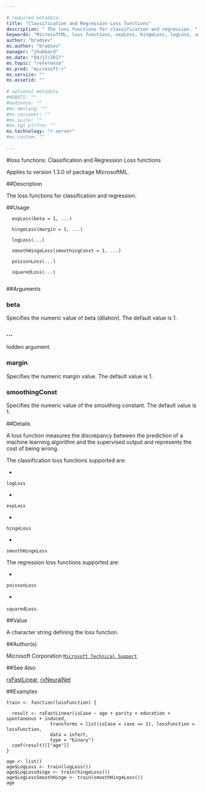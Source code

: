 ```yaml
--- 
 
# required metadata 
title: "Classification and Regression Loss functions" 
description: " The loss functions for classification and regression. " 
keywords: "MicrosoftML, loss functions, expLoss, hingeLoss, logLoss, smoothHingeLoss, poissonLoss, squaredLoss, loss" 
author: "bradsev"
ms.author: "bradsev" 
manager: "jhubbard" 
ms.date: "04/17/2017" 
ms.topic: "reference" 
ms.prod: "microsoft-r" 
ms.service: "" 
ms.assetid: "" 
 
# optional metadata 
#ROBOTS: "" 
#audience: "" 
#ms.devlang: "" 
#ms.reviewer: "" 
#ms.suite: "" 
#ms.tgt_pltfrm: "" 
ms.technology: "r-server" 
#ms.custom: "" 
 
--- 
```

 
 
 
 
#loss functions: Classification and Regression Loss functions

Applies to version 1.3.0 of package MicrosoftML.
 
##Description
 
The loss functions for classification and regression.
 
 
##Usage

```   
  expLoss(beta = 1, ...)
  
  hingeLoss(margin = 1, ...)
  
  logLoss(...)
  
  smoothHingeLoss(smoothingConst = 1, ...)
  
  poissonLoss(...)
  
  squaredLoss(...)
 
```
 
 ##Arguments

   
  
 ### beta
 Specifies the numeric value of beta (dilation). The default value  is 1. 
  
  
  
 ###  ...
 hidden argument. 
  
  
  
 ### margin
 Specifies the numeric margin value. The default value is 1. 
  
  
  
 ### smoothingConst
 Specifies the numeric value of the smoothing constant. The default value is 1. 
  
 
 
 ##Details
 
A loss function measures the discrepancy between the prediction
of a machine learning algorithm and the supervised output and represents the
cost of being wrong. 

The classification loss functions supported are:
  

* 
 `logLoss` 

* 
 `expLoss` 

* 
 `hingeLoss` 

* 
 `smoothHingeLoss`


The regression loss functions supported are:
  

* 
 `poissonLoss` 

* 
 `squaredLoss`.


 
 
 ##Value
 
A character string defining the loss function.
 
 ##Author(s)
 
Microsoft Corporation [`Microsoft Technical Support`](https://go.microsoft.com/fwlink/?LinkID=698556&clcid=0x409)

 
 
 ##See Also
 
[rxFastLinear](rxfastlinear.md), [rxNeuralNet](rxneuralnet.md)
   
 ##Examples

	train <- function(lossFunction) {
  
      result <- rxFastLinear(isCase ~ age + parity + education + spontaneous + induced,
                    transforms = list(isCase = case == 1), lossFunction = lossFunction,
                    data = infert,
                    type = "binary")
      coef(result)[["age"]]
	}
  
	age <- list()
	age$LogLoss <- train(logLoss())
	age$LogLossHinge <- train(hingeLoss())
	age$LogLossSmoothHinge <- train(smoothHingeLoss())
	age
 

 
 
